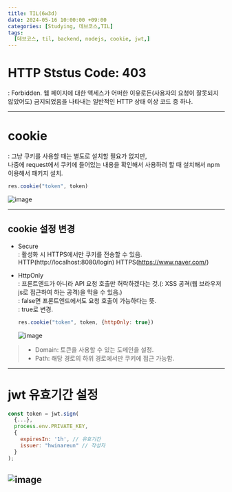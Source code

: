 ```yaml
---
title: TIL(6w3d)
date: 2024-05-16 10:00:00 +09:00
categories: [Studying, 데브코스,TIL]
tags: 
  [데브코스, til, backend, nodejs, cookie, jwt,]
---
```

# HTTP Ststus Code: 403
: Forbidden. 웹 페이지에 대한 액세스가 어떠한 이유로든(사용자의 요청이 잘못되지 않았어도) 금지되었음을 나타내는 일반적인 HTTP 상태 이상 코드 중 하나.

---

# cookie
  : 그냥 쿠키를 사용할 때는 별도로 설치할 필요가 없지만, <br> 나중에 request에서 쿠키에 들어있는 내용을 확인해서 사용하려 할 때 설치해서 npm 이용해서 패키지 설치.

```jsx
res.cookie("token", token)
```
![image](https://github.com/hwinareun/hwi-coding/assets/165121326/1f5b646d-020b-41ed-8e77-68ee3b037b3c)

---

## cookie 설정 변경
- Secure <br> 
  : 활성화 시 HTTPS에서만 쿠키를 전송할 수 있음.
  HTTP(http://localhost:8080/login)
  HTTPS(https://www.naver.com/)

- HttpOnly <br> 
: 프론트엔드가 아니라 API 요청 호출만 허락하겠다는 것.(: XSS 공격(웹 브라우저 js로 접근하여 하는 공격)을 막을 수 있음.) <br> 
: false면 프론트엔드에서도 요청 호출이 가능하다는 뜻. <br> 
: true로 변경.
  ```jsx
  res.cookie("token", token, {httpOnly: true})
  ```
  ![image](https://github.com/hwinareun/hwi-coding/assets/165121326/c8a80da9-faca-4ca1-84ca-6dfe3ed4deec)

> - Domain: 토큰을 사용할 수 있는 도메인을 설정.
> - Path: 해당 경로의 하위 경로에서만 쿠키에 접근 가능함.

---
# jwt 유효기간 설정
```jsx
const token = jwt.sign(
  {...}, 
  process.env.PRIVATE_KEY, 
  {
    expiresIn: '1h', // 유효기간
    issuer: "hwinareun" // 작성자
  }
);
```
![image](https://github.com/hwinareun/hwi-coding/assets/165121326/c6b157a4-59b1-4332-914f-95b58c6d1628)
---